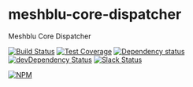 # meshblu-core-dispatcher
Meshblu Core Dispatcher

[![Build Status](https://travis-ci.org/octoblu/meshblu-core-dispatcher.svg?branch=master)](https://travis-ci.org/octoblu/meshblu-core-dispatcher)
[![Test Coverage](https://codecov.io/gh/octoblu/meshblu-core-dispatcher/branch/master/graph/badge.svg)](https://codecov.io/gh/octoblu/meshblu-core-dispatcher)
[![Dependency status](http://img.shields.io/david/octoblu/meshblu-core-dispatcher.svg?style=flat)](https://david-dm.org/octoblu/meshblu-core-dispatcher)
[![devDependency Status](http://img.shields.io/david/dev/octoblu/meshblu-core-dispatcher.svg?style=flat)](https://david-dm.org/octoblu/meshblu-core-dispatcher#info=devDependencies)
[![Slack Status](http://community-slack.octoblu.com/badge.svg)](http://community-slack.octoblu.com)

[![NPM](https://nodei.co/npm/meshblu-core-dispatcher.svg?style=flat)](https://npmjs.org/package/meshblu-core-dispatcher)

